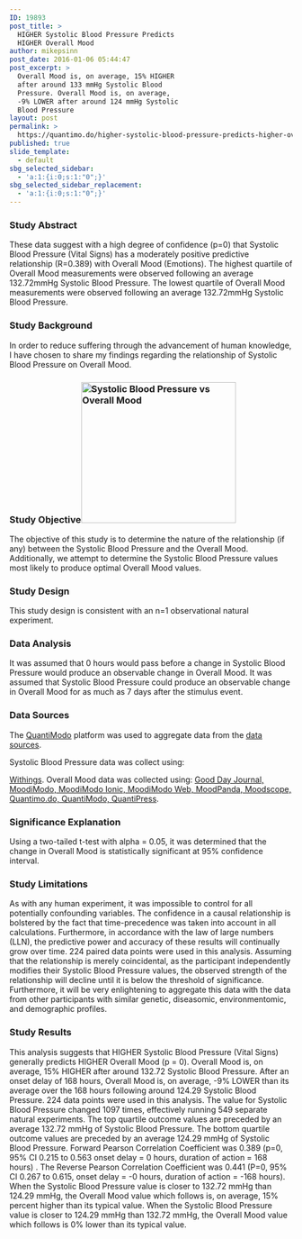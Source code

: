 ```yaml
---
ID: 19893
post_title: >
  HIGHER Systolic Blood Pressure Predicts
  HIGHER Overall Mood
author: mikepsinn
post_date: 2016-01-06 05:44:47
post_excerpt: >
  Overall Mood is, on average, 15% HIGHER
  after around 133 mmHg Systolic Blood
  Pressure. Overall Mood is, on average,
  -9% LOWER after around 124 mmHg Systolic
  Blood Pressure
layout: post
permalink: >
  https://quantimo.do/higher-systolic-blood-pressure-predicts-higher-overall-mood/
published: true
slide_template:
  - default
sbg_selected_sidebar:
  - 'a:1:{i:0;s:1:"0";}'
sbg_selected_sidebar_replacement:
  - 'a:1:{i:0;s:1:"0";}'
---
```

### Study Abstract

<p class="ng-binding">
  These data suggest with a high degree of confidence (p=0) that Systolic Blood Pressure (Vital Signs) has a moderately positive predictive relationship (R=0.389) with Overall Mood (Emotions). The highest quartile of Overall Mood measurements were observed following an average 132.72mmHg Systolic Blood Pressure. The lowest quartile of Overall Mood measurements were observed following an average 132.72mmHg Systolic Blood Pressure.
</p>

### Study Background

<p class="ng-binding">
  In order to reduce suffering through the advancement of human knowledge, I have chosen to share my findings regarding the relationship of Systolic Blood Pressure on Overall Mood.
</p>

### Study Objective<a href="https://quantimo.do/wp-content/uploads/2016/01/Systolic-Blood-Pressure-vs-Overall-Mood.png" rel="attachment wp-att-19962"><img class="size-full wp-image-19962 alignright" src="https://quantimo.do/wp-content/uploads/2016/01/Systolic-Blood-Pressure-vs-Overall-Mood.png" alt="Systolic Blood Pressure vs Overall Mood" width="275" height="250" /></a>

<p class="ng-binding">
  The objective of this study is to determine the nature of the relationship (if any) between the Systolic Blood Pressure and the Overall Mood. Additionally, we attempt to determine the Systolic Blood Pressure values most likely to produce optimal Overall Mood values.
</p>

### Study Design

<p class="ng-binding">
  This study design is consistent with an n=1 observational natural experiment.
</p>

### Data Analysis

<p class="ng-binding">
  It was assumed that 0 hours would pass before a change in Systolic Blood Pressure would produce an observable change in Overall Mood. It was assumed that Systolic Blood Pressure could produce an observable change in Overall Mood for as much as 7 days after the stimulus event.
</p>

### Data Sources

<p class="ng-binding">
  The <a href="https://quantimo.do/">QuantiModo</a> platform was used to aggregate data from the <a href="https://quantimo.do/data-sources">data sources</a>.
</p> Systolic Blood Pressure data was collect using: 

[Withings][1]. Overall Mood data was collected using: [Good Day Journal, MoodiModo, MoodiModo Ionic, MoodiModo Web, MoodPanda, Moodscope, Quantimo.do, QuantiModo, QuantiPress][1]. 
### Significance Explanation

<p class="ng-binding">
  Using a two-tailed t-test with alpha = 0.05, it was determined that the change in Overall Mood is statistically significant at 95% confidence interval.
</p>

### Study Limitations

<p class="ng-binding">
  As with any human experiment, it was impossible to control for all potentially confounding variables. The confidence in a causal relationship is bolstered by the fact that time-precedence was taken into account in all calculations. Furthermore, in accordance with the law of large numbers (LLN), the predictive power and accuracy of these results will continually grow over time. 224 paired data points were used in this analysis. Assuming that the relationship is merely coincidental, as the participant independently modifies their Systolic Blood Pressure values, the observed strength of the relationship will decline until it is below the threshold of significance. Furthermore, it will be very enlightening to aggregate this data with the data from other participants with similar genetic, diseasomic, environmentomic, and demographic profiles.
</p>

### Study Results

<p class="ng-binding">
  This analysis suggests that HIGHER Systolic Blood Pressure (Vital Signs) generally predicts HIGHER Overall Mood (p = 0). Overall Mood is, on average, 15% HIGHER after around 132.72 Systolic Blood Pressure. After an onset delay of 168 hours, Overall Mood is, on average, -9% LOWER than its average over the 168 hours following around 124.29 Systolic Blood Pressure. 224 data points were used in this analysis. The value for Systolic Blood Pressure changed 1097 times, effectively running 549 separate natural experiments. The top quartile outcome values are preceded by an average 132.72 mmHg of Systolic Blood Pressure. The bottom quartile outcome values are preceded by an average 124.29 mmHg of Systolic Blood Pressure. Forward Pearson Correlation Coefficient was 0.389 (p=0, 95% CI 0.215 to 0.563 onset delay = 0 hours, duration of action = 168 hours) . The Reverse Pearson Correlation Coefficient was 0.441 (P=0, 95% CI 0.267 to 0.615, onset delay = -0 hours, duration of action = -168 hours). When the Systolic Blood Pressure value is closer to 132.72 mmHg than 124.29 mmHg, the Overall Mood value which follows is, on average, 15% percent higher than its typical value. When the Systolic Blood Pressure value is closer to 124.29 mmHg than 132.72 mmHg, the Overall Mood value which follows is 0% lower than its typical value.
</p>

 [1]: https://quantimo.do/data-sources